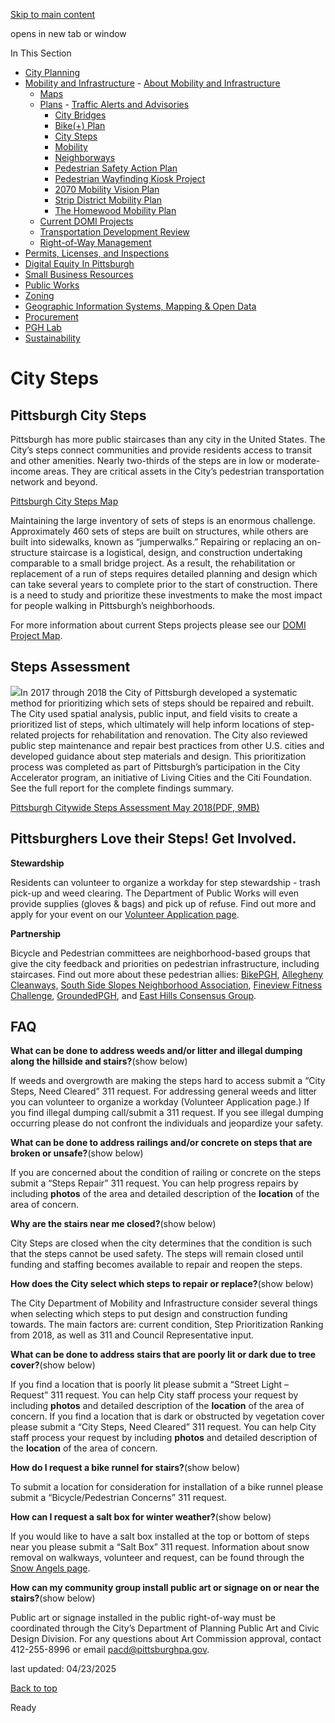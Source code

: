 [Skip to main content](https://www.pittsburghpa.gov/Business-Development/Mobility-and-Infrastructure/Plans/City-Steps#main-content)

opens in new tab or window

In This Section

- [City Planning](https://www.pittsburghpa.gov/Business-Development/City-Planning)
- [Mobility and Infrastructure](https://www.pittsburghpa.gov/Business-Development/Mobility-and-Infrastructure)  - [About Mobility and Infrastructure](https://www.pittsburghpa.gov/Business-Development/Mobility-and-Infrastructure/About-Mobility-and-Infrastructure)
  - [Maps](https://www.pittsburghpa.gov/Business-Development/Mobility-and-Infrastructure/Maps)
  - [Plans](https://www.pittsburghpa.gov/Business-Development/Mobility-and-Infrastructure/Plans)    - [Traffic Alerts and Advisories](https://www.pittsburghpa.gov/Business-Development/Mobility-and-Infrastructure/Plans/Traffic-Alerts-and-Advisories)
    - [City Bridges](https://www.pittsburghpa.gov/Business-Development/Mobility-and-Infrastructure/Plans/City-Bridges)
    - [Bike(+) Plan](https://www.pittsburghpa.gov/Business-Development/Mobility-and-Infrastructure/Plans/Bike-Plan)
    - [City Steps](https://www.pittsburghpa.gov/Business-Development/Mobility-and-Infrastructure/Plans/City-Steps)
    - [Mobility](https://www.pittsburghpa.gov/Business-Development/Mobility-and-Infrastructure/Plans/Mobility)
    - [Neighborways](https://www.pittsburghpa.gov/Business-Development/Mobility-and-Infrastructure/Plans/Neighborways)
    - [Pedestrian Safety Action Plan](https://www.pittsburghpa.gov/Business-Development/Mobility-and-Infrastructure/Plans/Pedestrian-Safety-Action-Plan)
    - [Pedestrian Wayfinding Kiosk Project](https://www.pittsburghpa.gov/Business-Development/Mobility-and-Infrastructure/Plans/Pedestrian-Wayfinding-Kiosk-Project)
    - [2070 Mobility Vision Plan](https://www.pittsburghpa.gov/Business-Development/Mobility-and-Infrastructure/Plans/2070-Mobility-Vision-Plan)
    - [Strip District Mobility Plan](https://www.pittsburghpa.gov/Business-Development/Mobility-and-Infrastructure/Plans/Strip-District-Mobility-Plan)
    - [The Homewood Mobility Plan](https://www.pittsburghpa.gov/Business-Development/Mobility-and-Infrastructure/Plans/The-Homewood-Mobility-Plan)
  - [Current DOMI Projects](https://www.pittsburghpa.gov/Business-Development/Mobility-and-Infrastructure/Current-DOMI-Projects)
  - [Transportation Development Review](https://www.pittsburghpa.gov/Business-Development/Mobility-and-Infrastructure/Transportation-Development-Review)
  - [Right-of-Way Management](https://www.pittsburghpa.gov/Business-Development/Mobility-and-Infrastructure/Right-of-Way-Management)
- [Permits, Licenses, and Inspections](https://www.pittsburghpa.gov/Business-Development/Permits-Licenses-and-Inspections)
- [Digital Equity In Pittsburgh](https://www.pittsburghpa.gov/Business-Development/Digital-Equity-In-Pittsburgh)
- [Small Business Resources](https://www.pittsburghpa.gov/Business-Development/Small-Business-Resources)
- [Public Works](https://www.pittsburghpa.gov/Business-Development/Public-Works)
- [Zoning](https://www.pittsburghpa.gov/Business-Development/Zoning)
- [Geographic Information Systems, Mapping & Open Data](https://www.pittsburghpa.gov/Business-Development/Geographic-Information-Systems-Mapping-Open-Data)
- [Procurement](https://www.pittsburghpa.gov/Business-Development/Procurement)
- [PGH Lab](https://www.pittsburghpa.gov/Business-Development/PGH-Lab)
- [Sustainability](https://www.pittsburghpa.gov/Business-Development/Sustainability)

# City Steps

## Pittsburgh City Steps

Pittsburgh has more public staircases than any city in the United States. The City’s steps connect communities and provide residents access to transit and other amenities. Nearly two-thirds of the steps are in low or moderate-income areas. They are critical assets in the City’s pedestrian transportation network and beyond.

[Pittsburgh City Steps Map](https://pittsburghpa.maps.arcgis.com/apps/instant/interactivelegend/index.html?appid=efef6b3ff0954a7f9b58093c49d38dcc)

Maintaining the large inventory of sets of steps is an enormous challenge. Approximately 460 sets of steps are built on structures, while others are built into sidewalks, known as “jumperwalks.” Repairing or replacing an on-structure staircase is a logistical, design, and construction undertaking comparable to a small bridge project. As a result, the rehabilitation or replacement of a run of steps requires detailed planning and design which can take several years to complete prior to the start of construction. There is a need to study and prioritize these investments to make the most impact for people walking in Pittsburgh’s neighborhoods.

For more information about current Steps projects please see our [DOMI Project Map](https://pittsburghpa.maps.arcgis.com/apps/instant/interactivelegend/index.html?appid=fad12a64d38b4f208fa9ff03f6a59609).

## Steps Assessment

![](https://www.pittsburghpa.gov/files/assets/city/v/1/domi/images/23469_steps.jpg)In 2017 through 2018 the City of Pittsburgh developed a systematic method for prioritizing which sets of steps should be repaired and rebuilt. The City used spatial analysis, public input, and field visits to create a prioritized list of steps, which ultimately will help inform locations of step-related projects for rehabilitation and renovation. The City also reviewed public step maintenance and repair best practices from other U.S. cities and developed guidance about step materials and design. This prioritization process was completed as part of Pittsburgh’s participation in the City Accelerator program, an initiative of Living Cities and the Citi Foundation. See the full report for the complete findings summary.

[Pittsburgh Citywide Steps Assessment May 2018(PDF, 9MB)](https://www.pittsburghpa.gov/files/assets/city/v/1/domi/documents/23470_pittsburgh_citywide_steps_assessment.pdf)

## Pittsburghers Love their Steps! Get Involved.

**Stewardship**

Residents can volunteer to organize a workday for step stewardship - trash pick-up and weed clearing. The Department of Public Works will even provide supplies (gloves & bags) and pick up of refuse. Find out more and apply for your event on our [Volunteer Application page](https://www.pittsburghpa.gov/Resident-Services/Trash-Recycling/Anti-Litter-and-Illegal-Dumping/Volunteer-Applications).

**Partnership**

Bicycle and Pedestrian committees are neighborhood-based groups that give the city feedback and priorities on pedestrian infrastructure, including staircases. Find out more about these pedestrian allies: [BikePGH](https://bikepgh.org/sites/advocacy/get-involved/), [Allegheny Cleanways,](https://www.alleghenycleanways.org/) [South Side Slopes Neighborhood Association](https://www.southsideslopes.org/st23/), [Fineview Fitness Challenge](https://runsignup.com/Race/PA/Pittsburgh/FineviewStepChallenge), [GroundedPGH](https://groundedpgh.org/), and [East Hills Consensus Group](https://www.easthillsconsensusgroup.org/).

## FAQ

**What can be done to address weeds and/or litter and illegal dumping along the hillside and stairs?**(show below)

If weeds and overgrowth are making the steps hard to access submit a “City Steps, Need Cleared” 311 request. For addressing general weeds and litter you can volunteer to organize a workday (Volunteer Application page.) If you find illegal dumping call/submit a 311 request. If you see illegal dumping occurring please do not confront the individuals and jeopardize your safety.

**What can be done to address railings and/or concrete on steps that are broken or unsafe?**(show below)

If you are concerned about the condition of railing or concrete on the steps submit a “Steps Repair” 311 request. You can help progress repairs by including **photos** of the area and detailed description of the **location** of the area of concern.

**Why are the stairs near me closed?**(show below)

City Steps are closed when the city determines that the condition is such that the steps cannot be used safety. The steps will remain closed until funding and staffing becomes available to repair and reopen the steps.

**How does the City select which steps to repair or replace?**(show below)

The City Department of Mobility and Infrastructure consider several things when selecting which steps to put design and construction funding towards. The main factors are: current condition, Step Prioritization Ranking from 2018, as well as 311 and Council Representative input.

**What can be done to address stairs that are poorly lit or dark due to tree cover?**(show below)

If you find a location that is poorly lit please submit a “Street Light – Request” 311 request. You can help City staff process your request by including **photos** and detailed description of the **location** of the area of concern. If you find a location that is dark or obstructed by vegetation cover please submit a “City Steps, Need Cleared” 311 request. You can help City staff process your request by including **photos** and detailed description of the **location** of the area of concern.

**How do I request a bike runnel for stairs?**(show below)

To submit a location for consideration for installation of a bike runnel please submit a “Bicycle/Pedestrian Concerns” 311 request.

**How can I request a salt box for winter weather?**(show below)

If you would like to have a salt box installed at the top or bottom of steps near you please submit a “Salt Box” 311 request. Information about snow removal on walkways, volunteer and request, can be found through the [Snow Angels page](https://engage.pittsburghpa.gov/snow-angels).

**How can my community group install public art or signage on or near the stairs?**(show below)

Public art or signage installed in the public right-of-way must be coordinated through the City’s Department of Planning Public Art and Civic Design Division. For any questions about Art Commission approval, contact 412-255-8996 or email [pacd@pittsburghpa.gov](mailto:pacd@pittsburghpa.gov).

last updated: 04/23/2025

[Back to top](https://www.pittsburghpa.gov/Business-Development/Mobility-and-Infrastructure/Plans/City-Steps#body-top)

Ready
